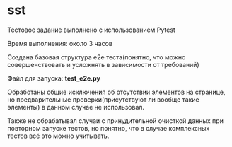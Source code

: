 # sst
Тестовое задание выполнено с использованием Pytest

Время выполнения: около 3 часов

Создана базовая структура e2e теста(понятно, что можно совершенствовать и усложнять в зависимости от требований)

Файл для запуска: **test_e2e.py**

Обработаны общие исключения об отсутствии элементов на странице, но предварительные проверки(присутствуют ли вообще такие элементы) в данном случае не использовал.

Также не обрабатывал случаи с принудительной очисткой данных при повторном запуске тестов, но понятно, что в случае комплексных тестов всё это можно учитывать.
